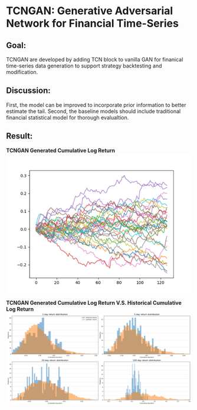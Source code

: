 # TCNGAN: Generative Adversarial Network for Financial Time-Series

## Goal:
TCNGAN are developed by adding TCN block to vanilla GAN for finanical time-series data generation to support strategy backtesting and modification.

## Discussion:
First, the model can be improved to incorporate prior information to better estimate the tail.
Second, the baseline models should include traditional financial statistical model for thorough evalualtion.

## Result:

**TCNGAN Generated Cumulative Log Return** <br>
![TCNGAN Generated Cumulative Log Return](https://github.com/TracyWu7724/TCNGAN/blob/main/checkpoints/ret.png)

**TCNGAN Generated Cumulative Log Return V.S. Historical Cumulative Log Return**
![TCNGAN Generated Cumulative Log Return V.S. Historical Cumulative Log Return](https://github.com/TracyWu7724/TCNGAN/blob/main/checkpoints/window.png)

